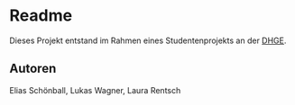 # Readme
Dieses Projekt entstand im Rahmen eines Studentenprojekts an der [DHGE](https://dhge.de/).

## Autoren
Elias Schönball, Lukas Wagner, Laura Rentsch
